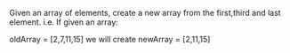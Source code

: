 Given an array of elements, create a new array from the first,third and last element.
i.e.
If given an array:

oldArray = [2,7,11,15]
    we will create 
newArray = [2,11,15] 

